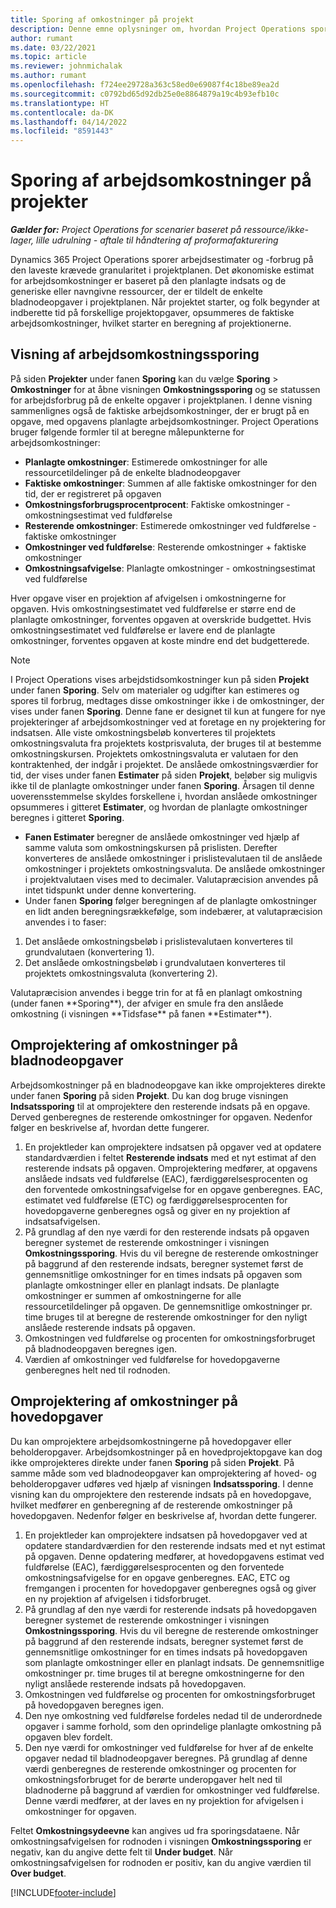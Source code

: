 ```yaml
---
title: Sporing af omkostninger på projekt
description: Denne emne oplysninger om, hvordan Project Operations sporer status i forhold til arbejdsomkostninger og bruger på et projekt.
author: rumant
ms.date: 03/22/2021
ms.topic: article
ms.reviewer: johnmichalak
ms.author: rumant
ms.openlocfilehash: f724ee29728a363c58ed0e69087f4c18be89ea2d
ms.sourcegitcommit: c0792bd65d92db25e0e8864879a19c4b93efb10c
ms.translationtype: HT
ms.contentlocale: da-DK
ms.lasthandoff: 04/14/2022
ms.locfileid: "8591443"
---
```

# <a name="labor-cost-tracking-on-projects"></a>Sporing af arbejdsomkostninger på projekter

_**Gælder for:** Project Operations for scenarier baseret på ressource/ikke-lager, lille udrulning - aftale til håndtering af proformafakturering_

Dynamics 365 Project Operations sporer arbejdsestimater og -forbrug på den laveste krævede granularitet i projektplanen. Det økonomiske estimat for arbejdsomkostninger er baseret på den planlagte indsats og de generiske eller navngivne ressourcer, der er tildelt de enkelte bladnodeopgaver i projektplanen. Når projektet starter, og folk begynder at indberette tid på forskellige projektopgaver, opsummeres de faktiske arbejdsomkostninger, hvilket starter en beregning af projektionerne.

## <a name="labor-cost-tracking-view"></a>Visning af arbejdsomkostningssporing

På siden **Projekter** under fanen **Sporing** kan du vælge **Sporing** > **Omkostninger** for at åbne visningen **Omkostningssporing** og se statussen for arbejdsforbrug på de enkelte opgaver i projektplanen. I denne visning sammenlignes også de faktiske arbejdsomkostninger, der er brugt på en opgave, med opgavens planlagte arbejdsomkostninger. Project Operations bruger følgende formler til at beregne målepunkterne for arbejdsomkostninger:

- **Planlagte omkostninger**: Estimerede omkostninger for alle ressourcetildelinger på de enkelte bladnodeopgaver
- **Faktiske omkostninger**: Summen af alle faktiske omkostninger for den tid, der er registreret på opgaven
- **Omkostningsforbrugsprocentprocent**: Faktiske omkostninger - omkostningsestimat ved fuldførelse
- **Resterende omkostninger**: Estimerede omkostninger ved fuldførelse - faktiske omkostninger
- **Omkostninger ved fuldførelse**: Resterende omkostninger + faktiske omkostninger
- **Omkostningsafvigelse**: Planlagte omkostninger - omkostningsestimat ved fuldførelse

Hver opgave viser en projektion af afvigelsen i omkostningerne for opgaven. Hvis omkostningsestimatet ved fuldførelse er større end de planlagte omkostninger, forventes opgaven at overskride budgettet. Hvis omkostningsestimatet ved fuldførelse er lavere end de planlagte omkostninger, forventes opgaven at koste mindre end det budgetterede.

>[!NOTE]
> I Project Operations vises arbejdstidsomkostninger kun på siden **Projekt** under fanen **Sporing**. Selv om materialer og udgifter kan estimeres og spores til forbrug, medtages disse omkostninger ikke i de omkostninger, der vises under fanen **Sporing**. Denne fane er designet til kun at fungere for nye projekteringer af arbejdsomkostninger ved at foretage en ny projektering for indsatsen.
Alle viste omkostningsbeløb konverteres til projektets omkostningsvaluta fra projektets kostprisvaluta, der bruges til at bestemme omkostningskursen. Projektets omkostningsvaluta er valutaen for den kontraktenhed, der indgår i projektet. De anslåede omkostningsværdier for tid, der vises under fanen **Estimater** på siden **Projekt**, beløber sig muligvis ikke til de planlagte omkostninger under fanen **Sporing**. Årsagen til denne uoverensstemmelse skyldes forskellene i, hvordan anslåede omkostninger opsummeres i gitteret **Estimater**, og hvordan de planlagte omkostninger beregnes i gitteret **Sporing**. 
>
> - **Fanen Estimater** beregner de anslåede omkostninger ved hjælp af samme valuta som omkostningskursen på prislisten. Derefter konverteres de anslåede omkostninger i prislistevalutaen til de anslåede omkostninger i projektets omkostningsvaluta. De anslåede omkostninger i projektvalutaen vises med to decimaler. Valutapræcision anvendes på intet tidspunkt under denne konvertering. 
> - Under fanen **Sporing** følger beregningen af de planlagte omkostninger en lidt anden beregningsrækkefølge, som indebærer, at valutapræcision anvendes i to faser: 
   ><ol>
   ><li>Det anslåede omkostningsbeløb i prislistevalutaen konverteres til grundvalutaen (konvertering 1).</li>
   ><li>Det anslåede omkostningsbeløb i grundvalutaen konverteres til projektets omkostningsvaluta (konvertering 2). </li>
   ></ol>
   >Valutapræcision anvendes i begge trin for at få en planlagt omkostning (under fanen **Sporing**), der afviger en smule fra den anslåede omkostning (i visningen **Tidsfase** på fanen **Estimater**). 
   
## <a name="reprojecting-costs-on-leaf-node-tasks"></a>Omprojektering af omkostninger på bladnodeopgaver

Arbejdsomkostninger på en bladnodeopgave kan ikke omprojekteres direkte under fanen **Sporing** på siden **Projekt**. Du kan dog bruge visningen **Indsatssporing** til at omprojektere den resterende indsats på en opgave. Derved genberegnes de resterende omkostninger for opgaven. Nedenfor følger en beskrivelse af, hvordan dette fungerer.

1. En projektleder kan omprojektere indsatsen på opgaver ved at opdatere standardværdien i feltet **Resterende indsats** med et nyt estimat af den resterende indsats på opgaven. Omprojektering medfører, at opgavens anslåede indsats ved fuldførelse (EAC), færdiggørelsesprocenten og den forventede omkostningsafvigelse for en opgave genberegnes. EAC, estimatet ved fuldførelse (ETC) og færdiggørelsesprocenten for hovedopgaverne genberegnes også og giver en ny projektion af indsatsafvigelsen.
2. På grundlag af den nye værdi for den resterende indsats på opgaven beregner systemet de resterende omkostninger i visningen **Omkostningssporing**. Hvis du vil beregne de resterende omkostninger på baggrund af den resterende indsats, beregner systemet først de gennemsnitlige omkostninger for en times indsats på opgaven som planlagte omkostninger eller en planlagt indsats. De planlagte omkostninger er summen af omkostningerne for alle ressourcetildelinger på opgaven. De gennemsnitlige omkostninger pr. time bruges til at beregne de resterende omkostninger for den nyligt anslåede resterende indsats på opgaven.
3. Omkostningen ved fuldførelse og procenten for omkostningsforbruget på bladnodeopgaven beregnes igen.
4. Værdien af omkostninger ved fuldførelse for hovedopgaverne genberegnes helt ned til rodnoden.

## <a name="reprojecting-costs-on-summary-tasks"></a>Omprojektering af omkostninger på hovedopgaver

Du kan omprojektere arbejdsomkostningerne på hovedopgaver eller beholderopgaver. Arbejdsomkostninger på en hovedprojektopgave kan dog ikke omprojekteres direkte under fanen **Sporing** på siden **Projekt**. På samme måde som ved bladnodeopgaver kan omprojektering af hoved- og beholderopgaver udføres ved hjælp af visningen **Indsatssporing**. I denne visning kan du omprojektere den resterende indsats på en hovedopgave, hvilket medfører en genberegning af de resterende omkostninger på hovedopgaven. Nedenfor følger en beskrivelse af, hvordan dette fungerer.

1. En projektleder kan omprojektere indsatsen på hovedopgaver ved at opdatere standardværdien for den resterende indsats med et nyt estimat på opgaven. Denne opdatering medfører, at hovedopgavens estimat ved fuldførelse (EAC), færdiggørelsesprocenten og den forventede omkostningsafvigelse for en opgave genberegnes. EAC, ETC og fremgangen i procenten for hovedopgaver genberegnes også og giver en ny projektion af afvigelsen i tidsforbruget.
2. På grundlag af den nye værdi for resterende indsats på hovedopgaven beregner systemet de resterende omkostninger i visningen **Omkostningssporing**. Hvis du vil beregne de resterende omkostninger på baggrund af den resterende indsats, beregner systemet først de gennemsnitlige omkostninger for en times indsats på hovedopgaven som planlagte omkostninger eller en planlagt indsats. De gennemsnitlige omkostninger pr. time bruges til at beregne omkostningerne for den nyligt anslåede resterende indsats på hovedopgaven.
3. Omkostningen ved fuldførelse og procenten for omkostningsforbruget på hovedopgaven beregnes igen.
4. Den nye omkostning ved fuldførelse fordeles nedad til de underordnede opgaver i samme forhold, som den oprindelige planlagte omkostning på opgaven blev fordelt.
5. Den nye værdi for omkostninger ved fuldførelse for hver af de enkelte opgaver nedad til bladnodeopgaver beregnes. På grundlag af denne værdi genberegnes de resterende omkostninger og procenten for omkostningsforbruget for de berørte underopgaver helt ned til bladnoderne på baggrund af værdien for omkostninger ved fuldførelse. Denne værdi medfører, at der laves en ny projektion for afvigelsen i omkostninger for opgaven. 


Feltet **Omkostningsydeevne** kan angives ud fra sporingsdataene. Når omkostningsafvigelsen for rodnoden i visningen **Omkostningssporing** er negativ, kan du angive dette felt til **Under budget**. Når omkostningsafvigelsen for rodnoden er positiv, kan du angive værdien til **Over budget**.


[!INCLUDE[footer-include](../includes/footer-banner.md)]

